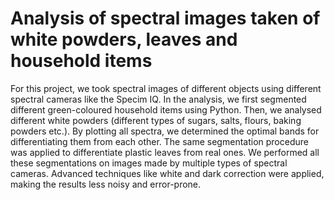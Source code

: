 # Analysis of spectral images taken of white powders, leaves and household items

For this project, we took spectral images of different objects using different spectral cameras like the Specim IQ. In the analysis, we first segmented different green-coloured household items using Python. Then, we analysed different white powders (different types of sugars, salts, flours, baking powders etc.). By plotting all spectra, we determined the optimal bands for differentiating them from each other. The same segmentation procedure was applied to differentiate plastic leaves from real ones. We performed all these segmentations on images made by multiple types of spectral cameras. Advanced techniques like white and dark correction were applied, making the results less noisy and error-prone.
